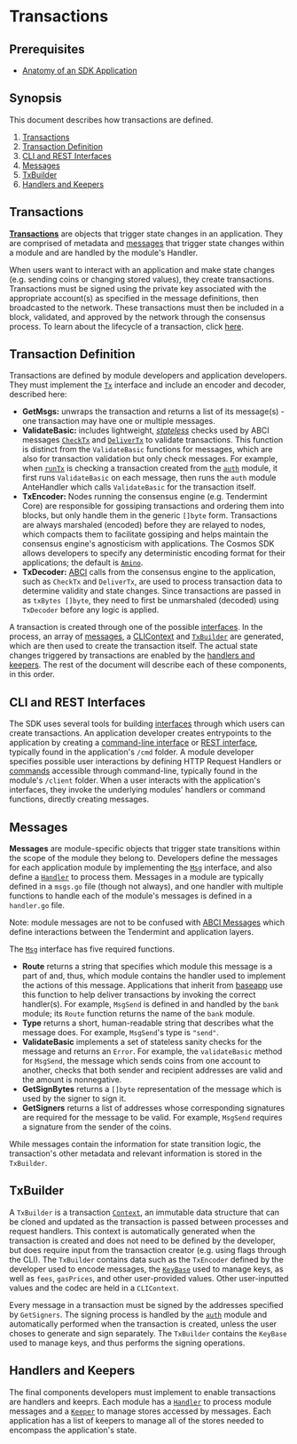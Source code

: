 # Transactions 

## Prerequisites

* [Anatomy of an SDK Application](./app-anatomy.md)

## Synopsis

This document describes how transactions are defined.
1. [Transactions](#transactions)
2. [Transaction Definition](#transaction-definition)
3. [CLI and REST Interfaces](#cli-and-rest-interfaces)
4. [Messages](#messages)
5. [TxBuilder](#txbuilder)
6. [Handlers and Keepers](#handlers-and-keepers)


## Transactions

[**Transactions**](https://github.com/cosmos/cosmos-sdk/blob/97d10210beb55ad4bd6722f7186a80bf7cb140e2/types/tx_msg.go#L36-L43)  are objects that trigger state changes in an application. They are comprised of metadata and [messages](./modules.md#messages) that trigger state changes within a module and are handled by the module's Handler.

When users want to interact with an application and make state changes (e.g. sending coins or changing stored values), they create transactions. Transactions must be signed using the private key associated with the appropriate account(s) as specified in the message definitions, then broadcasted to the network. These transactions must then be included in a block, validated, and approved by the network through the consensus process. To learn about the lifecycle of a transaction, click [here](./tx-lifecycle.md).

## Transaction Definition

Transactions are defined by module developers and application developers. They must implement the [`Tx`](https://github.com/cosmos/cosmos-sdk/blob/73700df8c39d1fe6c3d3a1a635ac03d4bacecf55/types/tx_msg.go#L34-L41) interface and include an encoder and decoder, described here:

* **GetMsgs:** unwraps the transaction and returns a list of its message(s) - one transaction may have one or multiple messages.
* **ValidateBasic:** includes lightweight, [_stateless_](./tx-lifecycle.md#types-of-checks) checks used by ABCI messages [`CheckTx`](./baseapp.md#checktx) and [`DeliverTx`](./baseapp.md#delivertx) to validate transactions. This function is distinct from the `ValidateBasic` functions for messages, which are also for transaction validation but only check messages. For example, when [`runTx`](./baseapp.md#runtx-and-runmsgs) is checking a transaction created from the [`auth`](https://github.com/cosmos/cosmos-sdk/tree/67f6b021180c7ef0bcf25b6597a629aca27766b8/docs/spec/auth) module, it first runs `ValidateBasic` on each message, then runs the `auth` module AnteHandler which calls `ValidateBasic` for the transaction itself.
* **TxEncoder:** Nodes running the consensus engine (e.g. Tendermint Core) are responsible for gossiping transactions and ordering them into blocks, but only handle them in the generic `[]byte` form. Transactions are always marshaled (encoded) before they are relayed to nodes, which compacts them to facilitate gossiping and helps maintain the consensus engine's agnosticism with applications. The Cosmos SDK allows developers to specify any deterministic encoding format for their applications; the default is [`Amino`](./amino.md).
* **TxDecoder:** [ABCI](https://tendermint.com/docs/spec/abci/) calls from the consensus engine to the application, such as `CheckTx` and `DeliverTx`, are used to process transaction data to determine validity and state changes. Since transactions are passed in as `txBytes []byte`, they need to first be unmarshaled (decoded) using `TxDecoder` before any logic is applied.

A transaction is created through one of the possible [interfaces](#interfaces). In the process, an array of [messages](#messages), a [CLIContext](#cli.md) and [`TxBuilder`](#txbuilder) are generated, which are then used to create the transaction itself. The actual state changes triggered by transactions are enabled by the [handlers and keepers](#handlers-and-keepers). The rest of the document will describe each of these components, in this order. 

## CLI and REST Interfaces

The SDK uses several tools for building [interfaces](./interfaces.md) through which users can create transactions. An application developer creates entrypoints to the application by creating a [command-line interface](./interfaces.md#cli) or [REST interface](./interfaces.md#rest), typically found in the application's `/cmd` folder. A module developer specifies possible user interactions by defining HTTP Request Handlers or [commands](https://github.com/spf13/cobra) accessible through command-line, typically found in the module's `/client` folder. When a user interacts with the application's interfaces, they invoke the underlying modules' handlers or command functions, directly creating messages.

## Messages

**Messages** are module-specific objects that trigger state transitions within the scope of the module they belong to. Developers define the messages for each application module by implementing the [`Msg`](https://github.com/cosmos/cosmos-sdk/blob/97d10210beb55ad4bd6722f7186a80bf7cb140e2/types/tx_msg.go#L10-L31) interface, and also define a [`Handler`](../building-modules/handler.md) to process them. Messages in a module are typically defined in a `msgs.go` file (though not always), and one handler with multiple functions to handle each of the module's messages is defined in a `handler.go` file.

Note: module messages are not to be confused with [ABCI Messages](https://tendermint.com/docs/spec/abci/abci.html#messages) which define interactions between the Tendermint and application layers.

The [`Msg`](https://github.com/cosmos/cosmos-sdk/blob/97d10210beb55ad4bd6722f7186a80bf7cb140e2/types/tx_msg.go#L10-L31) interface has five required functions.

* **Route** returns a string that specifies which module this message is a part of and, thus, which module contains the handler used to implement the actions of this message. Applications that inherit from [baseapp](./baseapp.md) use this function to help deliver transactions by invoking the correct handler(s). For example, `MsgSend` is defined in and handled by the `bank` module; its `Route` function returns the name of the `bank` module.
* **Type** returns a short, human-readable string that describes what the message does. For example, `MsgSend`'s type is `"send"`.
* **ValidateBasic** implements a set of stateless sanity checks for the message and returns an `Error`. For example, the `validateBasic` method for `MsgSend`, the message which sends coins from one account to another, checks that both sender and recipient addresses are valid and the amount is nonnegative.
* **GetSignBytes** returns a `[]byte` representation of the message which is used by the signer to sign it.
* **GetSigners** returns a list of addresses whose corresponding signatures are required for the message to be valid. For example, `MsgSend` requires a signature from the sender of the coins.

While messages contain the information for state transition logic, the transaction's other metadata and relevant information is stored in the `TxBuilder`. 

## TxBuilder

A `TxBuilder` is a transaction [`Context`](https://godoc.org/context), an immutable data structure that can be cloned and updated as the transaction is passed between processes and request handlers. This context is automatically generated when the transaction is created and does not need to be defined by the developer, but does require input from the transaction creator (e.g. using flags through the CLI). The `TxBuilder` contains data such as the `TxEncoder` defined by the developer used to encode messages, the [`KeyBase`](https://github.com/cosmos/cosmos-sdk/blob/85ebf5f72ea21f926b9f371b5dae6af65292c02d/crypto/keys/types.go#L14-L60) used to manage keys, as well as `fees`, `gasPrices`, and other user-provided values. Other user-inputted values and the codec are held in a `CLIContext`. 

Every message in a transaction must be signed by the addresses specified by `GetSigners`. The signing process is handled by the [`auth`](https://github.com/cosmos/cosmos-sdk/tree/67f6b021180c7ef0bcf25b6597a629aca27766b8/docs/spec/auth) module and automatically performed when the transaction is created, unless the user choses to generate and sign separately. The `TxBuilder` contains the `KeyBase` used to manage keys, and thus performs the signing operations. 

## Handlers and Keepers

The final components developers must implement to enable transactions are handlers and keeprs. Each module has a [`Handler`](../building-modules/handler.md) to process module messages and a [`Keeper`](./app-anatomy.md#keeper) to manage stores accessed by messages. Each application has a list of keepers to manage all of the stores needed to encompass the application's state. 
